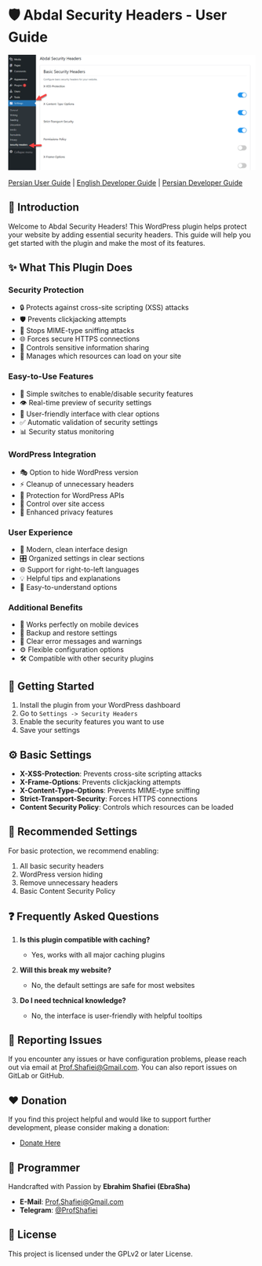 # 🛡️ Abdal Security Headers - User Guide

<div align="center">
  <img src="abdal-security-headers.png" alt="Abdal Security Headers Plugin Screenshot">
</div>

 

[Persian User Guide](README_fa.md) | [English Developer Guide](docs/README_Developer_en.md) | [Persian Developer Guide](docs/README_Developer_fa.md)

## 📝 Introduction
Welcome to Abdal Security Headers! This WordPress plugin helps protect your website by adding essential security headers. This guide will help you get started with the plugin and make the most of its features.

## ✨ What This Plugin Does

### Security Protection
- 🔒 Protects against cross-site scripting (XSS) attacks
- 🛡️ Prevents clickjacking attempts
- 🔐 Stops MIME-type sniffing attacks
- 🌐 Forces secure HTTPS connections
- 🚫 Controls sensitive information sharing
- 🛑 Manages which resources can load on your site

### Easy-to-Use Features
- 📝 Simple switches to enable/disable security features
- 👁️ Real-time preview of security settings
- 🎨 User-friendly interface with clear options
- ✅ Automatic validation of security settings
- 📊 Security status monitoring

### WordPress Integration
- 🎭 Option to hide WordPress version
- ⚡ Cleanup of unnecessary headers
- 🔌 Protection for WordPress APIs
- 🔑 Control over site access
- 📢 Enhanced privacy features

### User Experience
- 💫 Modern, clean interface design
- 🎛️ Organized settings in clear sections
- 🌐 Support for right-to-left languages
- 💡 Helpful tips and explanations
- 🎯 Easy-to-understand options

### Additional Benefits
- 📱 Works perfectly on mobile devices
- 🔄 Backup and restore settings
- 📝 Clear error messages and warnings
- ⚙️ Flexible configuration options
- 🛠️ Compatible with other security plugins

## 🚀 Getting Started
1. Install the plugin from your WordPress dashboard
2. Go to `Settings -> Security Headers`
3. Enable the security features you want to use
4. Save your settings

## ⚙️ Basic Settings
- **X-XSS-Protection**: Prevents cross-site scripting attacks
- **X-Frame-Options**: Prevents clickjacking attempts
- **X-Content-Type-Options**: Prevents MIME-type sniffing
- **Strict-Transport-Security**: Forces HTTPS connections
- **Content Security Policy**: Controls which resources can be loaded

## 🔰 Recommended Settings
For basic protection, we recommend enabling:
1. All basic security headers
2. WordPress version hiding
3. Remove unnecessary headers
4. Basic Content Security Policy

## ❓ Frequently Asked Questions
1. **Is this plugin compatible with caching?**
   - Yes, works with all major caching plugins

2. **Will this break my website?**
   - No, the default settings are safe for most websites

3. **Do I need technical knowledge?**
   - No, the interface is user-friendly with helpful tooltips

## 🐛 Reporting Issues
If you encounter any issues or have configuration problems, please reach out via email at Prof.Shafiei@Gmail.com. You can also report issues on GitLab or GitHub.

## ❤️ Donation
If you find this project helpful and would like to support further development, please consider making a donation:
- [Donate Here](https://ebrasha.com/abdal-donation)

## 🤵 Programmer
Handcrafted with Passion by **Ebrahim Shafiei (EbraSha)**
- **E-Mail**: Prof.Shafiei@Gmail.com
- **Telegram**: [@ProfShafiei](https://t.me/ProfShafiei)

## 📜 License
This project is licensed under the GPLv2 or later License. 